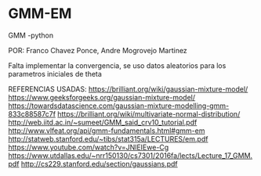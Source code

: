 # GMM-EM
GMM -python

POR: Franco Chavez Ponce, Andre Mogrovejo Martinez

Falta implementar la convergencia, se uso datos aleatorios para los parametros iniciales de theta

REFERENCIAS USADAS:
https://brilliant.org/wiki/gaussian-mixture-model/
https://www.geeksforgeeks.org/gaussian-mixture-model/
https://towardsdatascience.com/gaussian-mixture-modelling-gmm-833c88587c7f
https://brilliant.org/wiki/multivariate-normal-distribution/
http://web.iitd.ac.in/~sumeet/GMM_said_crv10_tutorial.pdf
http://www.vlfeat.org/api/gmm-fundamentals.html#gmm-em
http://statweb.stanford.edu/~tibs/stat315a/LECTURES/em.pdf
https://www.youtube.com/watch?v=JNlEIEwe-Cg
https://www.utdallas.edu/~nrr150130/cs7301/2016fa/lects/Lecture_17_GMM.pdf
http://cs229.stanford.edu/section/gaussians.pdf
